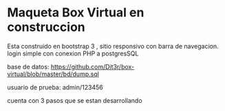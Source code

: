 # Maqueta Box Virtual en construccion
Esta construido en bootstrap 3 , sitio responsivo con barra de navegacion.
login simple con conexion PHP a postgresSQL

base de datos: https://github.com/Dit3r/box-virtual/blob/master/bd/dump.sql

usuario de prueba: admin/123456

cuenta con 3 pasos que se estan desarrollando 
